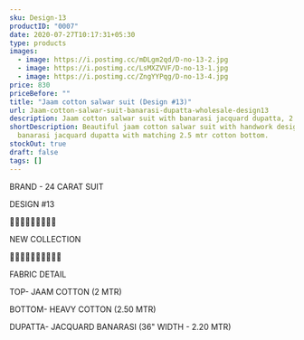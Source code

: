 ```yaml
---
sku: Design-13
productID: "0007"
date: 2020-07-27T10:17:31+05:30
type: products
images:
  - image: https://i.postimg.cc/mDLgm2qd/D-no-13-2.jpg
  - image: https://i.postimg.cc/LsMXZVVF/D-no-13-1.jpg
  - image: https://i.postimg.cc/ZngYYPqg/D-no-13-4.jpg
price: 830
priceBefore: ""
title: "Jaam cotton salwar suit (Design #13)"
url: Jaam-cotton-salwar-suit-banarasi-dupatta-wholesale-design13
description: Jaam cotton salwar suit with banarasi jacquard dupatta, 2.5 mtr salwar
shortDescription: Beautiful jaam cotton salwar suit with handwork design, 36"
  banarasi jacquard dupatta with matching 2.5 mtr cotton bottom.
stockOut: true
draft: false
tags: []
---
```

BRAND - 24 CARAT SUIT

DESIGN #13

💐💐💐💐💐💐💐💐💐

NEW COLLECTION

🌷🌷🌷🌷🌷🌷🌷🌷🌷🌷

FABRIC DETAIL

TOP- JAAM COTTON (2 MTR)

BOTTOM- HEAVY COTTON (2.50 MTR)

DUPATTA- JACQUARD BANARASI (36" WIDTH - 2.20 MTR)